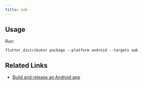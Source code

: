 ```yaml
---
title: aab
---
```


## Usage

Run:

```
flutter_distributor package --platform android --targets aab
```

## Related Links

- [Build and release an Android app](https://docs.flutter.dev/deployment/android)
